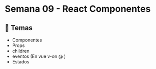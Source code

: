 # Semana 09 - React Componentes
## 🎯 Temas
- Componentes
- Props
- children
- eventos (En vue v-on  @ )
- Estados
